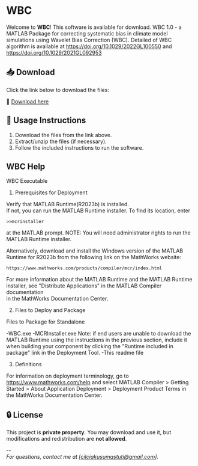# WBC
Welcome to **WBC**! This software is available for download.
WBC 1.0 - a MATLAB Package for correcting systematic bias in climate model simulations using Wavelet Bias Correction (WBC).
Detailed of WBC algorithm is available at https://doi.org/10.1029/2022GL100550 and https://doi.org/10.1029/2021GL092953

## 📥 Download  
Click the link below to download the files:  

🔗 [Download here](https://drive.google.com/drive/folders/1Ffp9fq4UbgkhGoV3ksAcPj2sSQTM6vFL?usp=drive_link)

## 📌 Usage Instructions  
1. Download the files from the link above.  
2. Extract/unzip the files (if necessary).  
3. Follow the included instructions to run the software.

## WBC Help
WBC Executable

1. Prerequisites for Deployment 

Verify that MATLAB Runtime(R2023b) is installed.   
If not, you can run the MATLAB Runtime installer.
To find its location, enter
  
    >>mcrinstaller
      
at the MATLAB prompt.
NOTE: You will need administrator rights to run the MATLAB Runtime installer. 

Alternatively, download and install the Windows version of the MATLAB Runtime for R2023b 
from the following link on the MathWorks website:

    https://www.mathworks.com/products/compiler/mcr/index.html
   
For more information about the MATLAB Runtime and the MATLAB Runtime installer, see 
"Distribute Applications" in the MATLAB Compiler documentation  
in the MathWorks Documentation Center.

2. Files to Deploy and Package

Files to Package for Standalone

-WBC.exe
-MCRInstaller.exe 
    Note: if end users are unable to download the MATLAB Runtime using the
    instructions in the previous section, include it when building your 
    component by clicking the "Runtime included in package" link in the
    Deployment Tool.
-This readme file

3. Definitions

For information on deployment terminology, go to
https://www.mathworks.com/help and select MATLAB Compiler >
Getting Started > About Application Deployment >
Deployment Product Terms in the MathWorks Documentation
Center.

## 🔒 License  
This project is **private property**. You may download and use it, but modifications and redistribution are **not allowed**.  

--  
*For questions, contact me at [cilciakusumastuti@gmail.com].*
